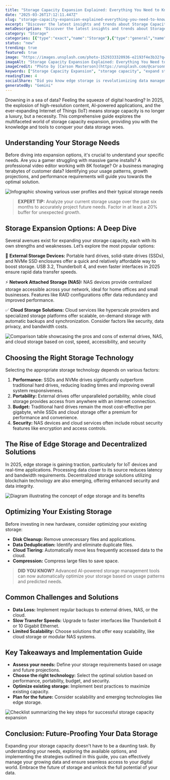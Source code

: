 ```yaml
---
title: "Storage Capacity Expansion Explained: Everything You Need to Know"
date: "2025-03-26T17:12:11.447Z"
slug: "storage-capacity-expansion-explained-everything-you-need-to-know"
excerpt: "Discover the latest insights and trends about Storage Capacity Expansion. This comprehensive guide covers everything you need to know about Storage Capacity Expansion in 2025."
metaDescription: "Discover the latest insights and trends about Storage Capacity Expansion. This comprehensive guide covers everything you need to know about Storage Capacit..."
category: "Storage"
categories: [{"type":"exact","name":"Storage"},{"type":"general","name":"Information Technology"},{"type":"medium","name":"Data Management"},{"type":"specific","name":"Scalable Infrastructure"},{"type":"niche","name":"Automated Tiering"}]
status: "new"
trending: true
featured: true
image: "https://images.unsplash.com/photo-1529333320936-e2193f4e3b32?q=85&w=1200&fit=max&fm=webp&auto=compress"
imageAlt: "Storage Capacity Expansion Explained: Everything You Need to Know"
imageCredit: "Photo by [Carson Masterson](https://unsplash.com/@carsonmasterson) on Unsplash"
keywords: ["Storage Capacity Expansion", "storage capacity", "expand storage", "increase storage space", "storage expansion options", "how to expand storage", "best storage expansion solutions", "external storage devices", "cloud storage solutions", "storage upgrade guide"]
readingTime: 4
socialShare: "Did you know edge storage is revolutionizing data management in 2025?  Learn how this game-changing technology can optimize your data flow and unlock new possibilities. #StorageExpansion #EdgeComputing #DataManagement"
generatedBy: "Gemini"
---
```


Drowning in a sea of data?  Feeling the squeeze of digital hoarding? In 2025, the explosion of high-resolution content, AI-powered applications, and the ever-expanding Internet of Things (IoT) means storage capacity is no longer a luxury, but a necessity. This comprehensive guide explores the multifaceted world of storage capacity expansion, providing you with the knowledge and tools to conquer your data storage woes.

## Understanding Your Storage Needs

Before diving into expansion options, it's crucial to understand your specific needs.  Are you a gamer struggling with massive game installs? A professional video editor working with 8K footage? Or a business managing terabytes of customer data?  Identifying your usage patterns, growth projections, and performance requirements will guide you towards the optimal solution.

![Infographic showing various user profiles and their typical storage needs](https://images.unsplash.com/photo-1465779042638-3e4bfcc3475d?q=85&w=1200&fit=max&fm=webp&auto=compress)

> **EXPERT TIP:** Analyze your current storage usage over the past six months to accurately project future needs.  Factor in at least a 20% buffer for unexpected growth.

## Storage Expansion Options: A Deep Dive

Several avenues exist for expanding your storage capacity, each with its own strengths and weaknesses.  Let’s explore the most popular options:

🔑 **External Storage Devices:**  Portable hard drives, solid-state drives (SSDs), and NVMe SSD enclosures offer a quick and relatively affordable way to boost storage.  USB 3.2, Thunderbolt 4, and even faster interfaces in 2025 ensure rapid data transfer speeds.

⚡ **Network Attached Storage (NAS):** NAS devices provide centralized storage accessible across your network, ideal for home offices and small businesses.  Features like RAID configurations offer data redundancy and improved performance.

✅ **Cloud Storage Solutions:** Cloud services like hyperscale providers and specialized storage platforms offer scalable, on-demand storage with automatic backups and synchronization.  Consider factors like security, data privacy, and bandwidth costs.

![Comparison table showcasing the pros and cons of external drives, NAS, and cloud storage based on cost, speed, accessibility, and security](https://images.unsplash.com/photo-1529333320936-e2193f4e3b32?q=85&w=1200&fit=max&fm=webp&auto=compress)

##  Choosing the Right Storage Technology

Selecting the appropriate storage technology depends on various factors:

1. **Performance:** SSDs and NVMe drives significantly outperform traditional hard drives, reducing loading times and improving overall system responsiveness.
2. **Portability:**  External drives offer unparalleled portability, while cloud storage provides access from anywhere with an internet connection.
3. **Budget:**  Traditional hard drives remain the most cost-effective per gigabyte, while SSDs and cloud storage offer a premium for performance and convenience.
4. **Security:**  NAS devices and cloud services often include robust security features like encryption and access controls.

## The Rise of Edge Storage and Decentralized Solutions

In 2025, edge storage is gaining traction, particularly for IoT devices and real-time applications.  Processing data closer to its source reduces latency and bandwidth requirements.  Decentralized storage solutions utilizing blockchain technology are also emerging, offering enhanced security and data integrity.

![Diagram illustrating the concept of edge storage and its benefits](https://images.unsplash.com/photo-1721333091042-85101e0dba20?q=85&w=1200&fit=max&fm=webp&auto=compress)

##  Optimizing Your Existing Storage

Before investing in new hardware, consider optimizing your existing storage:

* **Disk Cleanup:** Remove unnecessary files and applications.
* **Data Deduplication:** Identify and eliminate duplicate files.
* **Cloud Tiering:** Automatically move less frequently accessed data to the cloud.
* **Compression:** Compress large files to save space.

> **DID YOU KNOW?** Advanced AI-powered storage management tools can now automatically optimize your storage based on usage patterns and predicted needs.

##  Common Challenges and Solutions

* **Data Loss:** Implement regular backups to external drives, NAS, or the cloud.
* **Slow Transfer Speeds:** Upgrade to faster interfaces like Thunderbolt 4 or 10 Gigabit Ethernet.
* **Limited Scalability:** Choose solutions that offer easy scalability, like cloud storage or modular NAS systems.

##  Key Takeaways and Implementation Guide

* **Assess your needs:** Define your storage requirements based on usage and future projections.
* **Choose the right technology:**  Select the optimal solution based on performance, portability, budget, and security.
* **Optimize existing storage:** Implement best practices to maximize existing capacity.
* **Plan for the future:**  Consider scalability and emerging technologies like edge storage.

![Checklist summarizing the key steps for successful storage capacity expansion](https://images.unsplash.com/photo-1719937051128-d2d7ccd7853c?q=85&w=1200&fit=max&fm=webp&auto=compress)

## Conclusion: Future-Proofing Your Data Storage

Expanding your storage capacity doesn't have to be a daunting task.  By understanding your needs, exploring the available options, and implementing the strategies outlined in this guide, you can effectively manage your growing data and ensure seamless access to your digital world.  Embrace the future of storage and unlock the full potential of your data.

